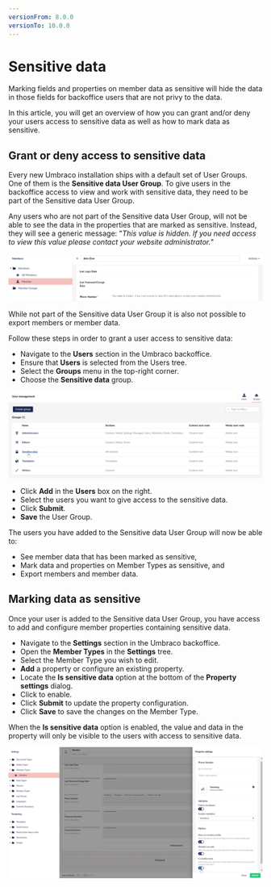 ```yaml
---
versionFrom: 8.0.0
versionTo: 10.0.0
---
```


# Sensitive data

Marking fields and properties on member data as sensitive will hide the data in those fields for backoffice users that are not privy to the data.

In this article, you will get an overview of how you can grant and/or deny your users access to sensitive data as well as how to mark data as sensitive.

## Grant or deny access to sensitive data

Every new Umbraco installation ships with a default set of User Groups. One of them is the **Sensitive data User Group**. To give users in the backoffice access to view and work with sensitive data, they need to be part of the Sensitive data User Group.

Any users who are not part of the Sensitive data User Group, will not be able to see the data in the properties that are marked as sensitive. Instead, they will see a generic message: "_This value is hidden. If you need access to view this value please contact your website administrator._"

![Sensitive data hidden](images/sensitive-data-hidden-v8.png)

While not part of the Sensitive data User Group it is also not possible to export members or member data.

Follow these steps in order to grant a user access to sensitive data:

* Navigate to the **Users** section in the Umbraco backoffice.
* Ensure that **Users** is selected from the Users tree.
* Select the **Groups** menu in the top-right corner.
* Choose the **Sensitive data** group.

![Sensitive data user group](images/sensitive-data-user-group-v8.png)

* Click **Add** in the **Users** box on the right.
* Select the users you want to give access to the sensitive data.
* Click **Submit**.
* **Save** the User Group.

The users you have added to the Sensitive data User Group will now be able to:

* See member data that has been marked as sensitive,
* Mark data and properties on Member Types as sensitive, and
* Export members and member data.

## Marking data as sensitive

Once your user is added to the Sensitive data User Group, you have access to add and configure member properties containing sensitive data.

* Navigate to the **Settings** section in the Umbraco backoffice.
* Open the **Member Types** in the **Settings** tree.
* Select the Member Type you wish to edit.
* **Add** a property or configure an existing property.
* Locate the **Is sensitive data** option at the bottom of the **Property settings** dialog.
* Click to enable.
* Click **Submit** to update the property configuration.
* Click **Save** to save the changes on the Member Type.

When the **Is sensitive data** option is enabled, the value and data in the property will only be visible to the users with access to sensitive data.

![Update member type](images/update-member-type-v8.png)
